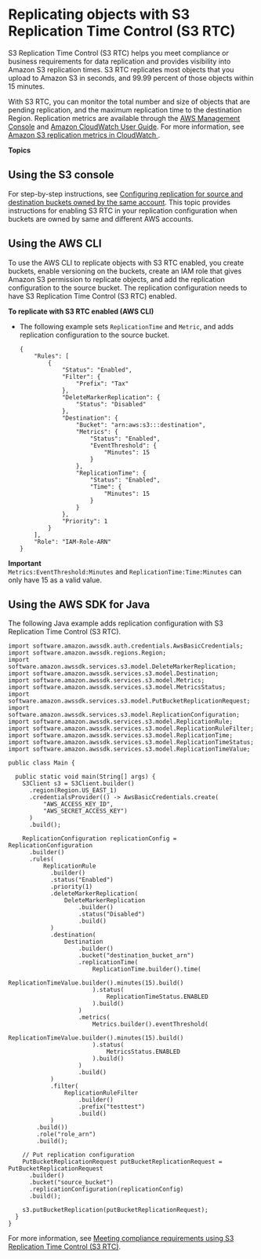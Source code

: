 # Replicating objects with S3 Replication Time Control \(S3 RTC\)<a name="replication-walkthrough-5"></a>

S3 Replication Time Control \(S3 RTC\) helps you meet compliance or business requirements for data replication and provides visibility into Amazon S3 replication times\. S3 RTC replicates most objects that you upload to Amazon S3 in seconds, and 99\.99 percent of those objects within 15 minutes\. 

With S3 RTC, you can monitor the total number and size of objects that are pending replication, and the maximum replication time to the destination Region\. Replication metrics are available through the [AWS Management Console](https://console.aws.amazon.com/s3/) and [Amazon CloudWatch User Guide](https://docs.aws.amazon.com/AmazonCloudWatch/latest/DeveloperGuide/)\. For more information, see [Amazon S3 replication metrics in CloudWatch ](metrics-dimensions.md#s3-cloudwatch-replication-metrics)\. 

**Topics**

## Using the S3 console<a name="replication-ex5-console"></a>

For step\-by\-step instructions, see [Configuring replication for source and destination buckets owned by the same account](replication-walkthrough1.md)\. This topic provides instructions for enabling S3 RTC in your replication configuration when buckets are owned by same and different AWS accounts\.

## Using the AWS CLI<a name="replication-ex5-cli"></a>

To use the AWS CLI to replicate objects with S3 RTC enabled, you create buckets, enable versioning on the buckets, create an IAM role that gives Amazon S3 permission to replicate objects, and add the replication configuration to the source bucket\. The replication configuration needs to have S3 Replication Time Control \(S3 RTC\) enabled\. 

**To replicate with S3 RTC enabled \(AWS CLI\)**
+ The following example sets `ReplicationTime` and `Metric`, and adds replication configuration to the source bucket\.

  ```
  {
      "Rules": [
          {
              "Status": "Enabled",
              "Filter": {
                  "Prefix": "Tax"
              },
              "DeleteMarkerReplication": {
                  "Status": "Disabled"
              },
              "Destination": {
                  "Bucket": "arn:aws:s3:::destination",
                  "Metrics": {
                      "Status": "Enabled",
                      "EventThreshold": {
                          "Minutes": 15
                      }
                  },
                  "ReplicationTime": {
                      "Status": "Enabled",
                      "Time": {
                          "Minutes": 15
                      }
                  }
              },
              "Priority": 1
          }
      ],
      "Role": "IAM-Role-ARN"
  }
  ```
**Important**  
 `Metrics:EventThreshold:Minutes` and `ReplicationTime:Time:Minutes` can only have 15 as a valid value\. 

## Using the AWS SDK for Java<a name="replication-ex5-sdk"></a>

 The following Java example adds replication configuration with S3 Replication Time Control \(S3 RTC\)\.

```
import software.amazon.awssdk.auth.credentials.AwsBasicCredentials;
import software.amazon.awssdk.regions.Region;
import software.amazon.awssdk.services.s3.model.DeleteMarkerReplication;
import software.amazon.awssdk.services.s3.model.Destination;
import software.amazon.awssdk.services.s3.model.Metrics;
import software.amazon.awssdk.services.s3.model.MetricsStatus;
import software.amazon.awssdk.services.s3.model.PutBucketReplicationRequest;
import software.amazon.awssdk.services.s3.model.ReplicationConfiguration;
import software.amazon.awssdk.services.s3.model.ReplicationRule;
import software.amazon.awssdk.services.s3.model.ReplicationRuleFilter;
import software.amazon.awssdk.services.s3.model.ReplicationTime;
import software.amazon.awssdk.services.s3.model.ReplicationTimeStatus;
import software.amazon.awssdk.services.s3.model.ReplicationTimeValue;

public class Main {

  public static void main(String[] args) {
    S3Client s3 = S3Client.builder()
      .region(Region.US_EAST_1)
      .credentialsProvider(() -> AwsBasicCredentials.create(
          "AWS_ACCESS_KEY_ID",
          "AWS_SECRET_ACCESS_KEY")
      )
      .build();

    ReplicationConfiguration replicationConfig = ReplicationConfiguration
      .builder()
      .rules(
          ReplicationRule
            .builder()
            .status("Enabled")
            .priority(1)
            .deleteMarkerReplication(
                DeleteMarkerReplication
                    .builder()
                    .status("Disabled")
                    .build()
            )
            .destination(
                Destination
                    .builder()
                    .bucket("destination_bucket_arn")
                    .replicationTime(
                        ReplicationTime.builder().time(
                            ReplicationTimeValue.builder().minutes(15).build()
                        ).status(
                            ReplicationTimeStatus.ENABLED
                        ).build()
                    )
                    .metrics(
                        Metrics.builder().eventThreshold(
                            ReplicationTimeValue.builder().minutes(15).build()
                        ).status(
                            MetricsStatus.ENABLED
                        ).build()
                    )
                    .build()
            )
            .filter(
                ReplicationRuleFilter
                    .builder()
                    .prefix("testtest")
                    .build()
            )
        .build())
        .role("role_arn")
        .build();

    // Put replication configuration
    PutBucketReplicationRequest putBucketReplicationRequest = PutBucketReplicationRequest
      .builder()
      .bucket("source_bucket")
      .replicationConfiguration(replicationConfig)
      .build();

    s3.putBucketReplication(putBucketReplicationRequest);
  }
}
```

For more information, see [Meeting compliance requirements using S3 Replication Time Control \(S3 RTC\)](replication-time-control.md)\. 